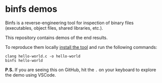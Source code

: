 # binfs demos

Binfs is a reverse-engineering tool for inspection of binary files (executables, object files, shared libraries, etc.).

This repository contains demos of the end results.

To reproduce them locally [install the tool](https://binfs.dev/downloads/) and run the following commands:

```shell
clang hello-world.c -o hello-world
binfs hello-world
```

**P.S.** If you are seeing this on GitHub, hit the `.` on your keyboard to explore the demo using VSCode.
